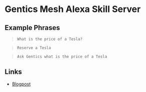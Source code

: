# Gentics Mesh Alexa Skill Server

## Example Phrases

> `What is the price of a Tesla?`

> `Reserve a Tesla`

> `Ask Gentics what is the price of a Tesla`

## Links

* [Blogpost](https://getmesh.io/blog/voice-enabled-content/)

